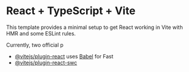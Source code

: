 # React + TypeScript + Vite

This template provides a minimal setup to get React working in Vite with HMR and some ESLint rules.

Currently, two official p
- [@vitejs/plugin-react](https://github.com/vitejs/vite-plugin-react/blob/main/packages/plugin-react/README.md) uses [Babel](https://babeljs.io/) for Fast 
- [@vitejs/plugin-react-swc](https://github.com/vitejs/vite-plugin-react-swc) 


